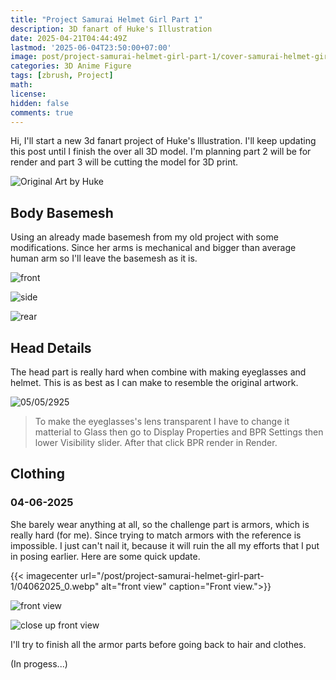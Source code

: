 ```yaml
---
title: "Project Samurai Helmet Girl Part 1"
description: 3D fanart of Huke's Illustration
date: 2025-04-21T04:44:49Z
lastmod: '2025-06-04T23:50:00+07:00'
image: post/project-samurai-helmet-girl-part-1/cover-samurai-helmet-girl-new-project.webp
categories: 3D Anime Figure
tags: [zbrush, Project]
math: 
license: 
hidden: false
comments: true
---
```

Hi, I'll start a new 3d fanart project of Huke's Illustration. I'll keep updating this post until I finish the over all 3D model. I'm planning part 2 will be for render and part 3 will be cutting the model for 3D print.

![Original Art by Huke](post/project-samurai-helmet-girl-part-1/samurai-helmet-girl-by-huke.webp)

## Body Basemesh

Using an already made basemesh from my old project with some modifications. Since her arms is mechanical and bigger than average human arm so I'll leave the basemesh as it is.

![front](post/project-samurai-helmet-girl-part-1/body_basemesh.webp)

![side](post/project-samurai-helmet-girl-part-1/body_basemesh_side.webp)

![rear](post/project-samurai-helmet-girl-part-1/body_basemesh_rear.webp)

## Head Details

The head part is really hard when combine with making eyeglasses and helmet. This is as best as I can make to resemble the original artwork.

![05/05/2925](post/project-samurai-helmet-girl-part-1/05052025.webp)

> To make the eyeglasses's lens transparent I have to change it matterial to Glass then go to Display Properties and BPR Settings then lower Visibility slider. After that click BPR render in Render.

## Clothing

### 04-06-2025

She barely wear anything at all, so the challenge part is armors, which is really hard (for me). Since trying to match armors with the reference is impossible. I just can't nail it, because it will ruin the all my efforts that I put in posing earlier. Here are some quick update.

{{< imagecenter url="/post/project-samurai-helmet-girl-part-1/04062025_0.webp" alt="front view" caption="Front view.">}}

![front view](post/project-samurai-helmet-girl-part-1/04062025_0.webp)

![close up front view](post/project-samurai-helmet-girl-part-1/04062025_1.webp)

I'll try to finish all the armor parts before going back to hair and clothes.

(In progess...)
